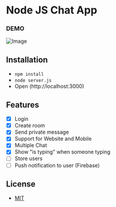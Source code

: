 # Node JS Chat App


### DEMO
![Image](https://gifyu.com/images/demo_chatapp.gif)

## Installation
- `npm install `
- `node server.js`
- Open (http://localhost:3000)

## Features
- [x] Login
- [x] Create room
- [x] Send private message
- [x] Support for Website and Mobile
- [x] Multiple Chat
- [x] Show "is typing" when someone typing
- [ ] Store users
- [ ] Push notification to user (Firebase)

## License
- [MIT](LICENSE)

